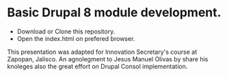 # Basic Drupal 8 module development.

- Download or Clone this repository.
- Open the index.html on prefered browser.

This presentation was adapted for Innovation Secretary's course at Zapopan, Jalisco.
An agnolegment to Jesus Manuel Olivas by share his knoleges also the great effort on Drupal Consol implementation.
